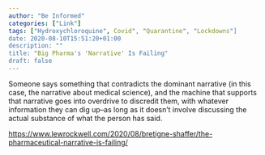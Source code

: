 ```yaml
---
author: "Be Informed"
categories: ["Link"]
tags: ["Hydroxychloroquine", Covid", "Quarantine", "Lockdowns"]
date: 2020-08-10T15:51:20+01:00
description: ""
title: "Big Pharma's 'Narrative' Is Failing"
draft: false
---
```


Someone says something that contradicts the dominant narrative (in this  case, the narrative about medical science), and the machine that  supports that narrative goes into overdrive to discredit them, with  whatever information they can dig up–as long as it doesn’t involve  discussing the actual substance of what the person has said.

https://www.lewrockwell.com/2020/08/bretigne-shaffer/the-pharmaceutical-narrative-is-failing/